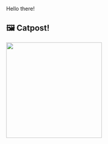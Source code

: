 Hello there!



## 🖼️ Catpost!

<sub>
    <img src="https://cdn2.thecatapi.com/images/MTg2NTExMw.jpg" height="256">
</sub>

